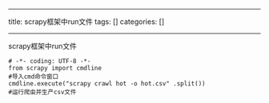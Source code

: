 
--- 
title:  scrapy框架中run文件 
tags: []
categories: [] 

---
scrapy框架中run文件

```
# -*- coding: UTF-8 -*-
from scrapy import cmdline
#导入cmd命令窗口
cmdline.execute("scrapy crawl hot -o hot.csv" .split())
#运行爬虫并生产csv文件


```
